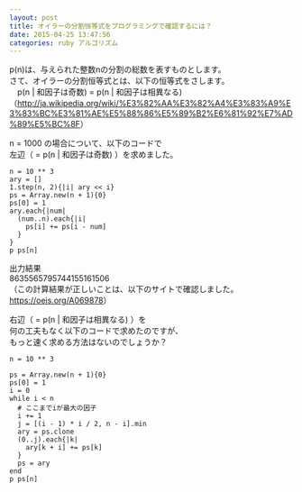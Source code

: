 ```yaml
---
layout: post
title: オイラーの分割恒等式をプログラミングで確認するには？
date: 2015-04-25 13:47:56
categories: ruby アルゴリズム
---
```

<!-- {% raw %} -->
<p>p(n)は、与えられた整数nの分割の総数を表すものとします。<br>
さて、オイラーの分割恒等式とは、以下の恒等式をさします。<br>
　p(n | 和因子は奇数) = p(n | 和因子は相異なる)<br>
（<a href="http://ja.wikipedia.org/wiki/%E3%82%AA%E3%82%A4%E3%83%A9%E3%83%BC%E3%81%AE%E5%88%86%E5%89%B2%E6%81%92%E7%AD%89%E5%BC%8F" rel="nofollow">http://ja.wikipedia.org/wiki/%E3%82%AA%E3%82%A4%E3%83%A9%E3%83%BC%E3%81%AE%E5%88%86%E5%89%B2%E6%81%92%E7%AD%89%E5%BC%8F</a>）</p>

<p>n = 1000 の場合について、以下のコードで<br>
左辺（ = p(n | 和因子は奇数) ）を求めました。</p>

<pre><code>n = 10 ** 3
ary = []
1.step(n, 2){|i| ary &lt;&lt; i}
ps = Array.new(n + 1){0}
ps[0] = 1
ary.each{|num|
  (num..n).each{|i|
    ps[i] += ps[i - num]
  }
}
p ps[n]
</code></pre>

<p>出力結果<br>
8635565795744155161506<br>
（この計算結果が正しいことは、以下のサイトで確認しました。<br>
<a href="https://oeis.org/A069878" rel="nofollow">https://oeis.org/A069878</a>）</p>

<p>右辺（ = p(n | 和因子は相異なる) ）を<br>
何の工夫もなく以下のコードで求めたのですが、<br>
もっと速く求める方法はないのでしょうか？</p>

<pre><code>n = 10 ** 3

ps = Array.new(n + 1){0}
ps[0] = 1
i = 0
while i &lt; n
  # ここまでiが最大の因子
  i += 1
  j = [(i - 1) * i / 2, n - i].min
  ary = ps.clone
  (0..j).each{|k|
    ary[k + i] += ps[k]
  }
  ps = ary
end
p ps[n]
</code></pre>
<!-- {% endraw %} -->
